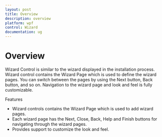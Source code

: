 ```yaml
---
layout: post
title: Overview
description: overview
platform: wpf
control: Wizard
documentation: ug
---
```


# Overview

Wizard Control is similar to the wizard displayed in the installation process. Wizard control contains the Wizard Page which is used to define the wizard pages. You can switch between the pages by using the Next button, Back button, and so on. Navigation to the wizard page and look and feel is fully customizable.

Features

* Wizard controls contains the Wizard Page which is used to add wizard pages.
* Each wizard page has the Next, Close, Back, Help and Finish buttons for navigating through the wizard pages.
* Provides support to customize the look and feel.



